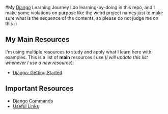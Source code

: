 #My [Django](https://www.djangoproject.com/) Learning Journey
I do learning-by-doing in this repo, and I make some violations on purpose like the weird project names just to make sure what is the sequence of the contents, so please do not judge me on this :)

## My Main Resources
I'm using multiple resources to study and apply what I learn here with examples. This is a list of **main** resources I use (_I will update this list whenever I use a new resource_):
* [Django: Getting Started](https://app.pluralsight.com/library/courses/django-getting-started/)

## Important Resources
* [Django Commands](COMMANDS.md)
* [Useful Links](LINKS.md)